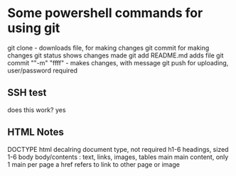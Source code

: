 # Some powershell commands for using git
git clone <link> - downloads file, for making changes
git commit for making changes
git status shows changes made
git add README.md adds file
git commit ""-m" "ffff" - makes changes, with message
git push for uploading, user/password required

## SSH test
does this work?
yes

## HTML Notes
DOCTYPE html decalring document type, not required
h1-6 headings, sized 1-6
body body/contents : text, links, images, tables
main main content, only 1 main per page
a href refers to link to other page or image

